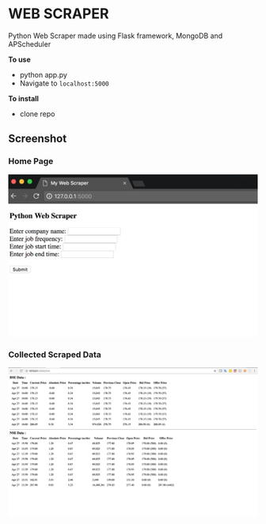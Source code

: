 # WEB SCRAPER  
 
Python Web Scraper made using Flask framework, MongoDB and APScheduler   

**To use**

- python app.py
- Navigate to `localhost:5000`

**To install**

- clone repo
 
## Screenshot

### Home Page

<p align="center">
  <img src="/images/img1.png" alt="Screenshot"/>
</p>

### Collected Scraped Data  
<p align="center">
  <img src="/images/img2.png" alt="Screenshot"/>
</p>
